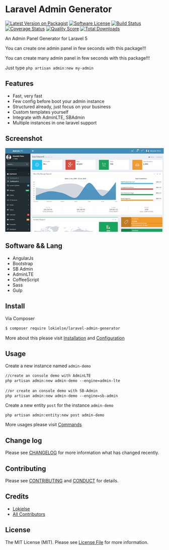Laravel Admin Generator
=======================

[![Latest Version on Packagist][ico-version]][link-packagist]
[![Software License][ico-license]](LICENSE.md)
[![Build Status][ico-travis]][link-travis]
[![Coverage Status][ico-scrutinizer]][link-scrutinizer]
[![Quality Score][ico-code-quality]][link-code-quality]
[![Total Downloads][ico-downloads]][link-downloads]

An Admin Panel Generator for Laravel 5

You can create one admin panel in few seconds with this package!!!

You can create many admin panel in few seconds with this package!!!

Just type `php artisan admin:new my-admin`

## Features

* Fast, very fast
* Few config before boot your admin instance
* Structured already, just focus on your business
* Custom templates yourself
* Integrate with AdminLTE, SBAdmin
* Multiple instances in one laravel support

## Screenshot
![Screenshot](/screenshots/AdminLTE.png "Screenshot")

## Software && Lang

* AngularJs
* Bootstrap
* SB Admin
* AdminLTE
* CoffeeScript
* Sass
* Gulp

## Install

Via Composer

``` bash
$ composer require lokielse/laravel-admin-generator
```

More about this please visit [Installation](docs/1-Installation.md) and [Configuration](docs/2-Configuration.md)

## Usage

Create a new instance named `admin-demo`
```
//create an console demo with AdminLTE
php artisan admin:new admin-demo --engine=admin-lte

//or create an console demo with SB-Admin
php artisan admin:new admin-demo --engine=sb-admin
```

Create a new entity `post` for the instance `admin-demo`
```
php artisan admin:entity:new post admin-demo
```

More usages please visit [Commands](docs/3-Commands.md)


## Change log

Please see [CHANGELOG](CHANGELOG.md) for more information what has changed recently.


## Contributing

Please see [CONTRIBUTING](CONTRIBUTING.md) and [CONDUCT](CONDUCT.md) for details.


## Credits

- [Lokielse][link-author]
- [All Contributors][link-contributors]

## License

The MIT License (MIT). Please see [License File](LICENSE.md) for more information.

[ico-version]: https://img.shields.io/packagist/v/lokielse/laravel-admin-generator.svg?style=flat-square
[ico-license]: https://img.shields.io/badge/license-MIT-brightgreen.svg?style=flat-square
[ico-travis]: https://img.shields.io/travis/lokielse/laravel-admin-generator/master.svg?style=flat-square
[ico-scrutinizer]: https://img.shields.io/scrutinizer/coverage/g/lokielse/laravel-admin-generator.svg?style=flat-square
[ico-code-quality]: https://img.shields.io/scrutinizer/g/lokielse/laravel-admin-generator.svg?style=flat-square
[ico-downloads]: https://img.shields.io/packagist/dt/lokielse/laravel-admin-generator.svg?style=flat-square

[link-packagist]: https://packagist.org/packages/lokielse/laravel-admin-generator
[link-travis]: https://travis-ci.org/lokielse/laravel-admin-generator
[link-scrutinizer]: https://scrutinizer-ci.com/g/lokielse/laravel-admin-generator/code-structure
[link-code-quality]: https://scrutinizer-ci.com/g/lokielse/laravel-admin-generator
[link-downloads]: https://packagist.org/packages/lokielse/laravel-admin-generator
[link-author]: https://github.com/lokielse
[link-contributors]: ../../contributors
